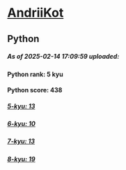 # [AndriiKot](https://www.codewars.com/users/AndriiKot) 
## Python

##### As of 2025-02-14 17:09:59 uploaded:

#### Python rank: 5 kyu

#### Python score: 438

##### [5-kyu: 13](https://github.com/AndriiKot/Python__CodeWars/tree/main/kyu-5)

##### [6-kyu: 10](https://github.com/AndriiKot/Python__CodeWars/tree/main/kyu-6)

##### [7-kyu: 13](https://github.com/AndriiKot/Python__CodeWars/tree/main/kyu-7)

##### [8-kyu: 19](https://github.com/AndriiKot/Python__CodeWars/tree/main/kyu-8)

